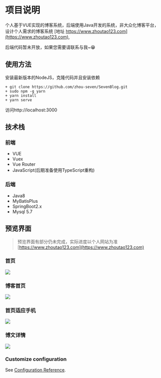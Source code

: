 # 项目说明

个人基于VUE实现的博客系统，后端使用Java开发的系统，非大众化博客平台，设计个人需求的博客系统 [地址 https://www.zhoutao123.com](https://www.zhoutao123.com),

后端代码暂未开放，如果您需要请联系与我~😁



## 使用方法

安装最新版本的NodeJS，克隆代码并且安装依赖

```shell script
+ git clone https://github.com/zhou-seven/SevenBlog.git
+ sudo npm -g yarn
+ yarn install
+ yarn serve
```

访问http://localhost:3000


## 技术栈

### 前端
+ VUE
+ Vuex
+ Vue Router
+ JavaScript(后期准备使用TypeScript重构)

### 后端
+ Java8
+ MyBatisPlus
+ SpringBoot2.x
+ Mysql 5.7


## 预览界面

> 预览界面有部分仍未完成，实际进度以个人网站为准 [https://www.zhoutao123.com](https://www.zhoutao123.com)

### 首页

![](https://taoes-blog.oss-cn-shanghai.aliyuncs.com/picture/index-page.jpg)

### 博客首页

![](https://taoes-blog.oss-cn-shanghai.aliyuncs.com/picture//index-blog.jpg)


### 首页适应手机

![](https://taoes-blog.oss-cn-shanghai.aliyuncs.com/picture/index-blog-mobile.jpg)

### 博文详情
![](https://taoes-blog.oss-cn-shanghai.aliyuncs.com/picture/blog-detail.jpg)




### Customize configuration
See [Configuration Reference](https://cli.vuejs.org/config/).
